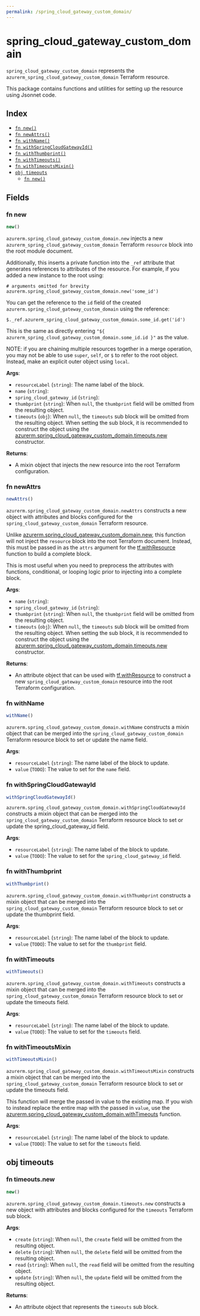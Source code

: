 ```yaml
---
permalink: /spring_cloud_gateway_custom_domain/
---
```


# spring_cloud_gateway_custom_domain

`spring_cloud_gateway_custom_domain` represents the `azurerm_spring_cloud_gateway_custom_domain` Terraform resource.



This package contains functions and utilities for setting up the resource using Jsonnet code.


## Index

* [`fn new()`](#fn-new)
* [`fn newAttrs()`](#fn-newattrs)
* [`fn withName()`](#fn-withname)
* [`fn withSpringCloudGatewayId()`](#fn-withspringcloudgatewayid)
* [`fn withThumbprint()`](#fn-withthumbprint)
* [`fn withTimeouts()`](#fn-withtimeouts)
* [`fn withTimeoutsMixin()`](#fn-withtimeoutsmixin)
* [`obj timeouts`](#obj-timeouts)
  * [`fn new()`](#fn-timeoutsnew)

## Fields

### fn new

```ts
new()
```


`azurerm.spring_cloud_gateway_custom_domain.new` injects a new `azurerm_spring_cloud_gateway_custom_domain` Terraform `resource`
block into the root module document.

Additionally, this inserts a private function into the `_ref` attribute that generates references to attributes of the
resource. For example, if you added a new instance to the root using:

    # arguments omitted for brevity
    azurerm.spring_cloud_gateway_custom_domain.new('some_id')

You can get the reference to the `id` field of the created `azurerm.spring_cloud_gateway_custom_domain` using the reference:

    $._ref.azurerm_spring_cloud_gateway_custom_domain.some_id.get('id')

This is the same as directly entering `"${ azurerm_spring_cloud_gateway_custom_domain.some_id.id }"` as the value.

NOTE: if you are chaining multiple resources together in a merge operation, you may not be able to use `super`, `self`,
or `$` to refer to the root object. Instead, make an explicit outer object using `local`.

**Args**:
  - `resourceLabel` (`string`): The name label of the block.
  - `name` (`string`): 
  - `spring_cloud_gateway_id` (`string`): 
  - `thumbprint` (`string`):  When `null`, the `thumbprint` field will be omitted from the resulting object.
  - `timeouts` (`obj`):  When `null`, the `timeouts` sub block will be omitted from the resulting object. When setting the sub block, it is recommended to construct the object using the [azurerm.spring_cloud_gateway_custom_domain.timeouts.new](#fn-springcloudgatewaycustomdomaintimeoutsnew) constructor.

**Returns**:
- A mixin object that injects the new resource into the root Terraform configuration.


### fn newAttrs

```ts
newAttrs()
```


`azurerm.spring_cloud_gateway_custom_domain.newAttrs` constructs a new object with attributes and blocks configured for the `spring_cloud_gateway_custom_domain`
Terraform resource.

Unlike [azurerm.spring_cloud_gateway_custom_domain.new](#fn-springcloudgatewaycustomdomainnew), this function will not inject the `resource`
block into the root Terraform document. Instead, this must be passed in as the `attrs` argument for the
[tf.withResource](https://github.com/tf-libsonnet/core/tree/main/docs#fn-withresource) function to build a complete block.

This is most useful when you need to preprocess the attributes with functions, conditional, or looping logic prior to
injecting into a complete block.

**Args**:
  - `name` (`string`): 
  - `spring_cloud_gateway_id` (`string`): 
  - `thumbprint` (`string`):  When `null`, the `thumbprint` field will be omitted from the resulting object.
  - `timeouts` (`obj`):  When `null`, the `timeouts` sub block will be omitted from the resulting object. When setting the sub block, it is recommended to construct the object using the [azurerm.spring_cloud_gateway_custom_domain.timeouts.new](#fn-springcloudgatewaycustomdomaintimeoutsnew) constructor.

**Returns**:
  - An attribute object that can be used with [tf.withResource](https://github.com/tf-libsonnet/core/tree/main/docs#fn-withresource) to construct a new `spring_cloud_gateway_custom_domain` resource into the root Terraform configuration.


### fn withName

```ts
withName()
```

`azurerm.spring_cloud_gateway_custom_domain.withName` constructs a mixin object that can be merged into the `spring_cloud_gateway_custom_domain`
Terraform resource block to set or update the name field.



**Args**:
  - `resourceLabel` (`string`): The name label of the block to update.
  - `value` (`TODO`): The value to set for the `name` field.


### fn withSpringCloudGatewayId

```ts
withSpringCloudGatewayId()
```

`azurerm.spring_cloud_gateway_custom_domain.withSpringCloudGatewayId` constructs a mixin object that can be merged into the `spring_cloud_gateway_custom_domain`
Terraform resource block to set or update the spring_cloud_gateway_id field.



**Args**:
  - `resourceLabel` (`string`): The name label of the block to update.
  - `value` (`TODO`): The value to set for the `spring_cloud_gateway_id` field.


### fn withThumbprint

```ts
withThumbprint()
```

`azurerm.spring_cloud_gateway_custom_domain.withThumbprint` constructs a mixin object that can be merged into the `spring_cloud_gateway_custom_domain`
Terraform resource block to set or update the thumbprint field.



**Args**:
  - `resourceLabel` (`string`): The name label of the block to update.
  - `value` (`TODO`): The value to set for the `thumbprint` field.


### fn withTimeouts

```ts
withTimeouts()
```

`azurerm.spring_cloud_gateway_custom_domain.withTimeouts` constructs a mixin object that can be merged into the `spring_cloud_gateway_custom_domain`
Terraform resource block to set or update the timeouts field.



**Args**:
  - `resourceLabel` (`string`): The name label of the block to update.
  - `value` (`TODO`): The value to set for the `timeouts` field.


### fn withTimeoutsMixin

```ts
withTimeoutsMixin()
```

`azurerm.spring_cloud_gateway_custom_domain.withTimeoutsMixin` constructs a mixin object that can be merged into the `spring_cloud_gateway_custom_domain`
Terraform resource block to set or update the timeouts field.

This function will merge the passed in value to the existing map. If you wish
to instead replace the entire map with the passed in `value`, use the [azurerm.spring_cloud_gateway_custom_domain.withTimeouts](TODO)
function.


**Args**:
  - `resourceLabel` (`string`): The name label of the block to update.
  - `value` (`TODO`): The value to set for the `timeouts` field.


## obj timeouts



### fn timeouts.new

```ts
new()
```


`azurerm.spring_cloud_gateway_custom_domain.timeouts.new` constructs a new object with attributes and blocks configured for the `timeouts`
Terraform sub block.



**Args**:
  - `create` (`string`):  When `null`, the `create` field will be omitted from the resulting object.
  - `delete` (`string`):  When `null`, the `delete` field will be omitted from the resulting object.
  - `read` (`string`):  When `null`, the `read` field will be omitted from the resulting object.
  - `update` (`string`):  When `null`, the `update` field will be omitted from the resulting object.

**Returns**:
  - An attribute object that represents the `timeouts` sub block.
